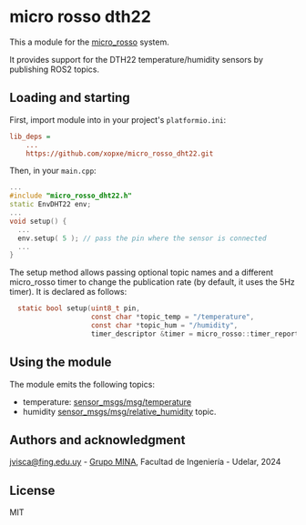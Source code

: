 # micro rosso dth22

This a module for the [micro_rosso](https://github.com/xopxe/micro_rosso_platformio) system.

It provides support for the DTH22 temperature/humidity sensors by publishing ROS2 topics.

## Loading and starting

First, import module into in your project's `platformio.ini`:

```ini
lib_deps =
    ...
    https://github.com/xopxe/micro_rosso_dht22.git
```

Then, in your `main.cpp`:

```cpp
...
#include "micro_rosso_dht22.h"
static EnvDHT22 env;
...
void setup() {
  ...
  env.setup( 5 ); // pass the pin where the sensor is connected
  ...
}
```

The setup method allows passing optional topic names and a different micro_rosso timer to change the publication rate (by default, it uses the 5Hz timer). It is declared as follows:

```h
  static bool setup(uint8_t pin,
                    const char *topic_temp = "/temperature",
                    const char *topic_hum = "/humidity",
                    timer_descriptor &timer = micro_rosso::timer_report);
```

## Using the module

The module emits the following topics:

* temperature: [sensor_msgs/msg/temperature](https://docs.ros2.org/foxy/api/sensor_msgs/msg/Temperature.html)
* humidity [sensor_msgs/msg/relative_humidity](http://docs.ros.org/en/noetic/api/sensor_msgs/html/msg/RelativeHumidity.html) topic.

## Authors and acknowledgment

jvisca@fing.edu.uy - [Grupo MINA](https://www.fing.edu.uy/inco/grupos/mina/), Facultad de Ingeniería - Udelar, 2024

## License

MIT

